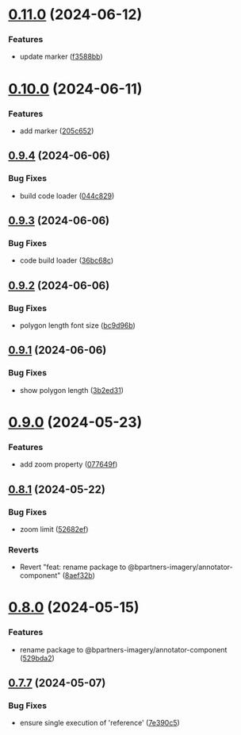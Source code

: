 # [0.11.0](https://github.com/b-partners/bpartners-annotator-ui/compare/v0.10.0...v0.11.0) (2024-06-12)


### Features

* update marker ([f3588bb](https://github.com/b-partners/bpartners-annotator-ui/commit/f3588bbf2c2480c578f1f46d26820949f74c649c))



# [0.10.0](https://github.com/b-partners/bpartners-annotator-ui/compare/v0.9.4...v0.10.0) (2024-06-11)


### Features

* add marker  ([205c652](https://github.com/b-partners/bpartners-annotator-ui/commit/205c652cede4446d46fa3ba54319ceaabc53ac62))



## [0.9.4](https://github.com/b-partners/bpartners-annotator-ui/compare/v0.9.3...v0.9.4) (2024-06-06)


### Bug Fixes

* build code loader  ([044c829](https://github.com/b-partners/bpartners-annotator-ui/commit/044c829ac6c607f0aa14b878eff6f291f2279da5))



## [0.9.3](https://github.com/b-partners/bpartners-annotator-ui/compare/v0.9.2...v0.9.3) (2024-06-06)


### Bug Fixes

* code build loader ([36bc68c](https://github.com/b-partners/bpartners-annotator-ui/commit/36bc68cc4e838d238df3522c1581f527871072b3))



## [0.9.2](https://github.com/b-partners/bpartners-annotator-ui/compare/v0.9.1...v0.9.2) (2024-06-06)


### Bug Fixes

* polygon length font size  ([bc9d96b](https://github.com/b-partners/bpartners-annotator-ui/commit/bc9d96ba2b7b146ee06057f03854d3a1a31e5593))



## [0.9.1](https://github.com/b-partners/bpartners-annotator-ui/compare/v0.9.0...v0.9.1) (2024-06-06)


### Bug Fixes

* show polygon length ([3b2ed31](https://github.com/b-partners/bpartners-annotator-ui/commit/3b2ed31d2d88715cfb501766192dd805136446c1))



# [0.9.0](https://github.com/b-partners/bpartners-annotator-ui/compare/v0.8.1...v0.9.0) (2024-05-23)


### Features

* add zoom property ([077649f](https://github.com/b-partners/bpartners-annotator-ui/commit/077649fef7fb751bd467589e37dfab5f6ddaabd9))



## [0.8.1](https://github.com/b-partners/bpartners-annotator-ui/compare/v0.8.0...v0.8.1) (2024-05-22)


### Bug Fixes

* zoom limit ([52682ef](https://github.com/b-partners/bpartners-annotator-ui/commit/52682ef96740be02a7cc775b0cac7be35134c130))


### Reverts

* Revert "feat: rename package to @bpartners-imagery/annotator-component" ([8aef32b](https://github.com/b-partners/bpartners-annotator-ui/commit/8aef32b76cb93dbfc2ff8674264e42094285ddb1))



# [0.8.0](https://github.com/b-partners/bpartners-annotator-ui/compare/v0.7.7...v0.8.0) (2024-05-15)


### Features

* rename package to @bpartners-imagery/annotator-component ([529bda2](https://github.com/b-partners/bpartners-annotator-ui/commit/529bda2562327c2905a6508b19a5670f19f94984))



## [0.7.7](https://github.com/b-partners/bpartners-annotator-ui/compare/v0.7.6...v0.7.7) (2024-05-07)


### Bug Fixes

* ensure single execution of 'reference' ([7e390c5](https://github.com/b-partners/bpartners-annotator-ui/commit/7e390c5265cb73ee8e5a6cacb87615a92d3e5b5b))



